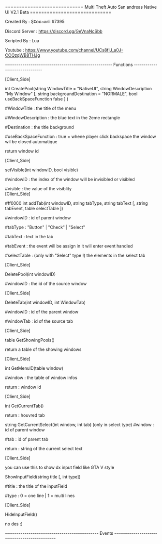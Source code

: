 ============================ Multi Theft Auto San andreas Native UI V2.1 Beta =============================

Created By : Ş¢໐໐๓คคli #7395

Discord Server : https://discord.gg/GeVnaNcSbb

Scripted By : Lua

Youtube : https://www.youtube.com/channel/UCs8fIJ_a0J-COQzqWB8THJg

------------------------------------------------------- Functions -------------------------------

[Client_Side]

int CreatePool(string WindowTitle = "NativeUI", string WindowDescription "My Window" [, string backgroundDestination = "NORMALE", bool useBackSpaceFunction false ] )

#WindowTitle : the title of the menu 

#WindowDescription : the blue text in the 2eme rectangle 

#Destination : the title background 

#useBackSpaceFunction : true = whene player click backspace the window wil be closed automatique

return window id 

[Client_Side]

setVisible(int windowID, bool visible)
 
#windowID : the index of the window will be invisibled or visibled

#visible : the value of the visiblity  
[Client_Side]

#ff0000 int addTab(int windowID, string tabType, string tabText [, string tabEvent, table selectTable ])

#windowID : id of parent window 

#tabType : "Button" | "Check" | "Select"

#tabText : text in the tab 

#tabEvent : the event will be assign in it will enter event handled 

#selectTable : (only with "Select" type !) the elements in the select tab 

[Client_Side]

DeletePool(int windowID)

#windowID : the id of the source window

[Client_Side]

DeleteTab(int windowID, int WindowTab)

#windowID : id of the parent window 

#windowTab : id of the source tab 

[Client_Side]

table GetShowingPools()

return a table of the showing windows 

[Client_Side]

int GetMenuID(table window)

#window : the table of window infos 

return : window id

[Client_Side]

int GetCurrentTab()

return : houvred tab 

string GetCurrentSelect(int window, int tab)
(only in select type)
#window : id of parent window

#tab : id of parent tab 

return : string of the current select text

[Client_Side]

you can use this to show dx input field like GTA V style

ShowInputField(string title [, int type])

#title : the title of the inputField

#type : 0 = one line | 1 = multi lines 

[Client_Side]

HideInputField()

no des :)

------------------------------------------------ Events  ------------------------------------------------












